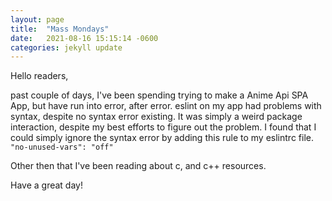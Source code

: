 ```yaml
---
layout: page
title:  "Mass Mondays"
date:   2021-08-16 15:15:14 -0600
categories: jekyll update
---
```

Hello readers,

past couple of days, I've been spending trying to make a Anime Api SPA App, but have run into error, after error. eslint on my app had problems with syntax, despite no syntax error existing. It was simply a weird package interaction, despite my best efforts to figure out the problem. I found that I could simply ignore the syntax error by adding this rule to my eslintrc file. 
```"no-unused-vars": "off"```

Other then that I've been reading about c, and c++ resources.

Have a great day!